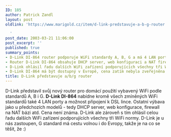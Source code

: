 ```yaml
---
ID: 185
author: Patrick Zandl
layout: post
oldlink: 'https://www.marigold.cz/item/d-link-predstavuje-a-b-g-router

  '
post_date: 2003-03-21 11:06:00
post_excerpt: ''
published: true
summary_points:
- D-Link DI-864 router podporuje WiFi standardy A, B, G a má 4 LAN porty.
- Router D-Link DI-864 obsahuje DHCP server, web konfiguraci a NAT firewall.
- D-Link ohlásil řadu dalších WiFi zařízení podporujících všechny tři WiFi normy.
- D-Link DI-864 má být dostupný v Evropě, cena zatím nebyla zveřejněna.
title: D-Link představuje a/b/g router
---
```


<p>
D-Link představil svůj nový router pro domácí použití vybavený WiFi podle standardů A,&#160;B i G. <STRONG>D-Link DI-864</STRONG> nabídne kromě všech zmíněných WiFi standardů také 4 LAN porty a možnost připojení k DSL lince. Ostatní výbava jako u předchozích modelů - tedy DHCP server, web konfigurace, firewall na NAT bázi atd. Cena není známa. D-Link ale zároveň s tím ohlásil celou řadu dalších WiFi zařízení podporujících všechny tři WiFi normy. D-Link je u nás zastoupen, G standard má cestu volnou i do Evropy, takže je na co se těšit, že :)</p>

<p>
&#160;</p>
